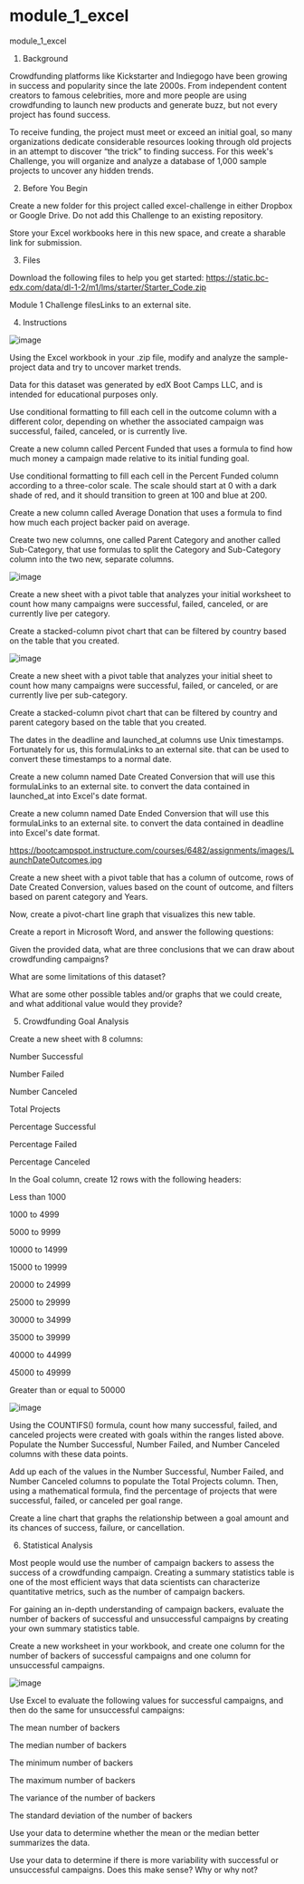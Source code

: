 # module_1_excel
module_1_excel

1. Background

  Crowdfunding platforms like Kickstarter and Indiegogo have been growing in success and popularity since the late 2000s. From independent content creators to famous celebrities, more and more people are using crowdfunding to launch new products and generate buzz, but     not every project has found success.

  To receive funding, the project must meet or exceed an initial goal, so many organizations dedicate considerable resources looking through old projects in an attempt to discover “the trick” to finding success. For this week's Challenge, you will organize and analyze     a database of 1,000 sample projects to uncover any hidden trends.

2. Before You Begin

  Create a new folder for this project called excel-challenge in either Dropbox or Google Drive. Do not add this Challenge to an existing repository.

  Store your Excel workbooks here in this new space, and create a sharable link for submission.

3. Files

  Download the following files to help you get started: https://static.bc-edx.com/data/dl-1-2/m1/lms/starter/Starter_Code.zip 

  Module 1 Challenge filesLinks to an external site.

4. Instructions

  ![image](https://github.com/Dong-kyu-Kim/module_1_excel/assets/154038146/06adaa17-dfb5-4846-88ff-2cce8eeb3ca2)

  Using the Excel workbook in your .zip file, modify and analyze the sample-project data and try to uncover market trends.

  Data for this dataset was generated by edX Boot Camps LLC, and is intended for educational purposes only.

  Use conditional formatting to fill each cell in the outcome column with a different color, depending on whether the associated campaign was successful, failed, canceled, or is currently live.

  Create a new column called Percent Funded that uses a formula to find how much money a campaign made relative to its initial funding goal.

  Use conditional formatting to fill each cell in the Percent Funded column according to a three-color scale. The scale should start at 0 with a dark shade of red, and it should transition to green at 100 and blue at 200.

  Create a new column called Average Donation that uses a formula to find how much each project backer paid on average.

  Create two new columns, one called Parent Category and another called Sub-Category, that use formulas to split the Category and Sub-Category column into the two new, separate columns.

  ![image](https://github.com/Dong-kyu-Kim/module_1_excel/assets/154038146/2ee539bb-9ecc-41c6-91df-44398845f083)

  Create a new sheet with a pivot table that analyzes your initial worksheet to count how many campaigns were successful, failed, canceled, or are currently live per category.

  Create a stacked-column pivot chart that can be filtered by country based on the table that you created.

  ![image](https://github.com/Dong-kyu-Kim/module_1_excel/assets/154038146/c1172d19-791d-409d-848f-97bc04a0803a)

  Create a new sheet with a pivot table that analyzes your initial sheet to count how many campaigns were successful, failed, or canceled, or are currently live per sub-category.

  Create a stacked-column pivot chart that can be filtered by country and parent category based on the table that you created.

  The dates in the deadline and launched_at columns use Unix timestamps. Fortunately for us, this formulaLinks to an external site. that can be used to convert these timestamps to a normal date.

  Create a new column named Date Created Conversion that will use this formulaLinks to an external site. to convert the data contained in launched_at into Excel's date format.

  Create a new column named Date Ended Conversion that will use this formulaLinks to an external site. to convert the data contained in deadline into Excel's date format.

  https://bootcampspot.instructure.com/courses/6482/assignments/images/LaunchDateOutcomes.jpg 

  Create a new sheet with a pivot table that has a column of outcome, rows of Date Created Conversion, values based on the count of outcome, and filters based on parent category and Years.

  Now, create a pivot-chart line graph that visualizes this new table.

  Create a report in Microsoft Word, and answer the following questions:

  Given the provided data, what are three conclusions that we can draw about crowdfunding campaigns?

  What are some limitations of this dataset?

  What are some other possible tables and/or graphs that we could create, and what additional value would they provide?

5. Crowdfunding Goal Analysis

  Create a new sheet with 8 columns:

  Number Successful

  Number Failed

  Number Canceled

  Total Projects

  Percentage Successful

  Percentage Failed

  Percentage Canceled

  In the Goal column, create 12 rows with the following headers:

  Less than 1000

  1000 to 4999

  5000 to 9999

  10000 to 14999

  15000 to 19999

  20000 to 24999

  25000 to 29999

  30000 to 34999

  35000 to 39999

  40000 to 44999

  45000 to 49999

  Greater than or equal to 50000

  ![image](https://github.com/Dong-kyu-Kim/module_1_excel/assets/154038146/a1fc3436-149a-46f3-9dea-ebc7ecc66975)

  Using the COUNTIFS() formula, count how many successful, failed, and canceled projects were created with goals within the ranges listed above. Populate the Number Successful, Number Failed, and Number Canceled columns with these data points.

  Add up each of the values in the Number Successful, Number Failed, and Number Canceled columns to populate the Total Projects column. Then, using a mathematical formula, find the percentage of projects that were successful, failed, or canceled per goal range.

  Create a line chart that graphs the relationship between a goal amount and its chances of success, failure, or cancellation.

6. Statistical Analysis
  
  Most people would use the number of campaign backers to assess the success of a crowdfunding campaign. Creating a summary statistics table is one of the most efficient ways that data scientists can characterize quantitative metrics, such as the number of campaign       backers.

  For gaining an in-depth understanding of campaign backers, evaluate the number of backers of successful and unsuccessful campaigns by creating your own summary statistics table.

  Create a new worksheet in your workbook, and create one column for the number of backers of successful campaigns and one column for unsuccessful campaigns.

  ![image](https://github.com/Dong-kyu-Kim/module_1_excel/assets/154038146/9ccd9566-db09-4d9f-a82f-edd2b53fc4ec)

  Use Excel to evaluate the following values for successful campaigns, and then do the same for unsuccessful campaigns:

  The mean number of backers

  The median number of backers

  The minimum number of backers

  The maximum number of backers

  The variance of the number of backers

  The standard deviation of the number of backers

  Use your data to determine whether the mean or the median better summarizes the data.

  Use your data to determine if there is more variability with successful or unsuccessful campaigns. Does this make sense? Why or why not?
